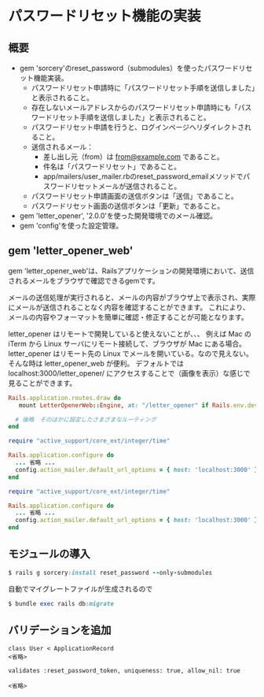 # パスワードリセット機能の実装

## 概要
* gem 'sorcery'のreset_password（submodules）を使ったパスワードリセット機能実装。
  * パスワードリセット申請時に「パスワードリセット手順を送信しました」と表示されること。
  * 存在しないメールアドレスからのパスワードリセット申請時にも「パスワードリセット手順を送信しました」と表示されること。
  * パスワードリセット申請を行うと、ログインページへリダイレクトされること。
  * 送信されるメール：
    * 差し出し元（from）は from@example.com であること。
    * 件名は「パスワードリセット」であること。
    * app/mailers/user_mailer.rbのreset_password_emailメソッドでパスワードリセットメールが送信されること。
  * パスワードリセット申請画面の送信ボタンは「送信」であること。
  * パスワードリセット画面の送信ボタンは「更新」であること。
* gem 'letter_opener', '2.0.0'を使った開発環境でのメール確認。
* gem 'config'を使った設定管理。

## gem 'letter_opener_web'
gem 'letter_opener_web'は、Railsアプリケーションの開発環境において、送信されるメールをブラウザで確認できるgemです。

メールの送信処理が実行されると、メールの内容がブラウザ上で表示され、実際にメールが送信されることなく内容を確認することができます。
これにより、メールの内容やフォーマットを簡単に確認・修正することが可能となります。

 letter_opener はリモートで開発していると使えないことが、、、
 例えば Mac の iTerm から Linux サーバにリモート接続して、ブラウザが Mac にある場合。letter_opener はリモート先の Linux でメールを開いている。なので見えない。
そんな時は letter_opener_web が便利。
デフォルトでは localhost:3000/letter_opener/ にアクセスすることで（画像を表示）な感じで見ることができます。

```ruby:config/routes.rb
Rails.application.routes.draw do
   mount LetterOpenerWeb::Engine, at: "/letter_opener" if Rails.env.development?

  # 後略　そのほかに設定したさまざまなルーティング
end
```
```ruby:config/environments/development.rb
require "active_support/core_ext/integer/time"

Rails.application.configure do
  ... 省略 ...
  config.action_mailer.default_url_options = { host: 'localhost:3000' }
end
```
```ruby:config/environments/test.rb
require "active_support/core_ext/integer/time"

Rails.application.configure do
  ... 省略 ...
  config.action_mailer.default_url_options = { host: 'localhost:3000' }
end
```
## モジュールの導入
```ruby
$ rails g sorcery:install reset_password --only-submodules
```
自動でマイグレートファイルが生成されるので
```ruby
$ bundle exec rails db:migrate
```
## バリデーションを追加
```ruby:
class User < ApplicationRecord
<省略>

validates :reset_password_token, uniqueness: true, allow_nil: true

<省略>
```
